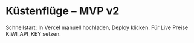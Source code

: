 # Küstenflüge – MVP v2

Schnellstart: In Vercel manuell hochladen, Deploy klicken. Für Live Preise KIWI_API_KEY setzen.
